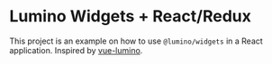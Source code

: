 # Lumino Widgets + React/Redux

This project is an example on how to use `@lumino/widgets` in a React application. Inspired by [vue-lumino](https://github.com/tupilabs/vue-lumino).

